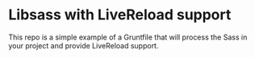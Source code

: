 # Libsass with LiveReload support

This repo is a simple example of a Gruntfile that will process the Sass in your project and provide LiveReload support.
